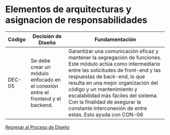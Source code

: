 # Elementos de arquitecturas y asignacion de responsabilidades

| Código | Decisión de Diseño                                                              | Fundamentación                                                                                                                                                                                                                                                                                                                                                                                                                                                                |
| ------ | ------------------------------------------------------------------------------- | ----------------------------------------------------------------------------------------------------------------------------------------------------------------------------------------------------------------------------------------------------------------------------------------------------------------------------------------------------------------------------------------------------------------------------------------------------------------------------- |
| DEC-05 | Se debe crear un módulo enfocado en el conexión entre el frontend y el backend. | Garantizar una comunicación eficaz y mantener la segregación de funciones. Este módulo actúa como intermediario entre las solicitudes de front-end y las respuestas de back-end, lo que resulta en una mejor organización del código y un mantenimiento y escalabilidad más fáciles del sistema. Con la finalidad de asegurar la constante interconexión de entre estas. Esto ayuda con CON-06                                                                                |

[Regresar al Proceso de Diseño](../ProcesoDeDiseño.md)
